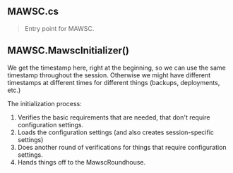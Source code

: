 ﻿## MAWSC.cs
> Entry point for MAWSC.

## MAWSC.MawscInitializer()
We get the timestamp here, right at the beginning, so we can use the same timestamp throughout the session. Otherwise we might have different timestamps at different times for different things (backups, deployments, etc.)

The initialization process:
1. Verifies the basic requirements that are needed, that don't require configuration settings.
2. Loads the configuration settings (and also creates session-specific settings)
3. Does another round of verifications for things that require configuration settings.
4. Hands things off to the MawscRoundhouse.